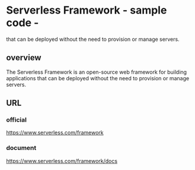 # Serverless Framework - sample code -

that can be deployed without the need to provision or manage servers.

## overview

The Serverless Framework is an open-source web framework for building applications
that can be deployed without the need to provision or manage servers.

## URL

### official

https://www.serverless.com/framework

### document

https://www.serverless.com/framework/docs
